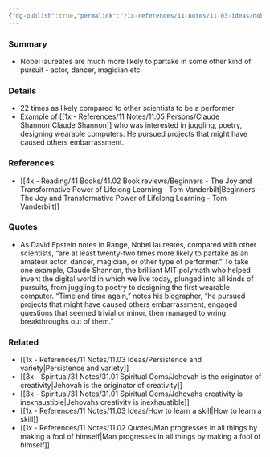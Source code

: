 ```yaml
---
{"dg-publish":true,"permalink":"/1x-references/11-notes/11-03-ideas/nobel-laureates-more-likely-to-dabble-in-other-interests/","title":"Nobel laureates more likely to dabble in other interests","created":"2024-02-14T20:18:26.620+03:00","updated":"2024-02-14T20:18:26.620+03:00"}
---
```



### Summary
- Nobel laureates are much more likely to partake in some other kind of pursuit - actor, dancer, magician etc.

### Details
- 22 times as likely compared to other scientists to be a performer
- Example of [[1x - References/11 Notes/11.05 Persons/Claude Shannon\|Claude Shannon]] who was interested in juggling, poetry, designing wearable computers. He pursued projects that might have caused others embarrassment.

### References
- [[4x - Reading/41 Books/41.02 Book reviews/Beginners - The Joy and Transformative Power of Lifelong Learning - Tom Vanderbilt\|Beginners - The Joy and Transformative Power of Lifelong Learning - Tom Vanderbilt]]

### Quotes
- As David Epstein notes in Range, Nobel laureates, compared with other scientists, “are at least twenty-two times more likely to partake as an amateur actor, dancer, magician, or other type of performer.” To take one example, Claude Shannon, the brilliant MIT  polymath who helped invent the digital world in which we live today, plunged into all kinds of pursuits, from juggling to poetry to designing the first wearable computer. “Time and time again,” notes his biographer, “he pursued projects that might have caused others embarrassment, engaged questions that seemed trivial or minor, then managed to wring breakthroughs out of them.”

### Related
- [[1x - References/11 Notes/11.03 Ideas/Persistence and variety\|Persistence and variety]]
- [[3x - Spiritual/31 Notes/31.01 Spiritual Gems/Jehovah is the originator of creativity\|Jehovah is the originator of creativity]]
- [[3x - Spiritual/31 Notes/31.01 Spiritual Gems/Jehovahs creativity is inexhaustible\|Jehovahs creativity is inexhaustible]]
- [[1x - References/11 Notes/11.03 Ideas/How to learn a skill\|How to learn a skill]]
- [[1x - References/11 Notes/11.02 Quotes/Man progresses in all things by making a fool of himself\|Man progresses in all things by making a fool of himself]]